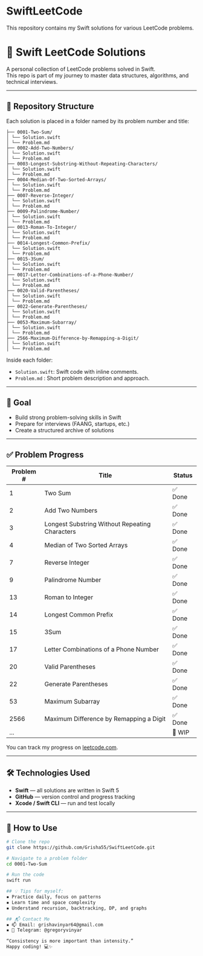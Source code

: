 # SwiftLeetCode
This repository contains my Swift solutions for various LeetCode problems.

# 🚀 Swift LeetCode Solutions
A personal collection of LeetCode problems solved in Swift.  
This repo is part of my journey to master data structures, algorithms, and technical interviews.

---

## 📁 Repository Structure
Each solution is placed in a folder named by its problem number and title:
```
├── 0001-Two-Sum/
│ └── Solution.swift
│ └── Problem.md
├── 0002-Add-Two-Numbers/
│ └── Solution.swift
│ └── Problem.md
├── 0003-Longest-Substring-Without-Repeating-Characters/
│ └── Solution.swift
│ └── Problem.md
├── 0004-Median-Of-Two-Sorted-Arrays/
│ └── Solution.swift
│ └── Problem.md
├── 0007-Reverse-Integer/
│ └── Solution.swift
│ └── Problem.md
├── 0009-Palindrome-Number/
│ └── Solution.swift
│ └── Problem.md
├── 0013-Roman-To-Integer/
│ └── Solution.swift
│ └── Problem.md
├── 0014-Longest-Common-Prefix/
│ └── Solution.swift
│ └── Problem.md
├── 0015-3Sum/
│ └── Solution.swift
│ └── Problem.md
├── 0017-Letter-Combinations-of-a-Phone-Number/
│ └── Solution.swift
│ └── Problem.md
├── 0020-Valid-Parentheses/
│ └── Solution.swift
│ └── Problem.md
├── 0022-Generate-Parentheses/
│ └── Solution.swift
│ └── Problem.md
├── 0053-Maximum-Subarray/
│ └── Solution.swift
│ └── Problem.md
├── 2566-Maximum-Difference-by-Remapping-a-Digit/
│ └── Solution.swift
│ └── Problem.md
```

Inside each folder:
- `Solution.swift`: Swift code with inline comments.
- `Problem.md` : Short problem description and approach.

---

## 🎯 Goal
- Build strong problem-solving skills in Swift  
- Prepare for interviews (FAANG, startups, etc.)  
- Create a structured archive of solutions  

---

## ✅ Problem Progress
| Problem # | Title                     | Status |
|-----------|---------------------------|--------|
| 1         | Two Sum                                           | ✅ Done |
| 2         | Add Two Numbers                                   | ✅ Done |
| 3         | Longest Substring Without Repeating Characters    | ✅ Done |
| 4         | Median of Two Sorted Arrays                       | ✅ Done |
| 7         | Reverse Integer                                   | ✅ Done |
| 9         | Palindrome Number                                 | ✅ Done |
| 13        | Roman to Integer                                  | ✅ Done |
| 14        | Longest Common Prefix                             | ✅ Done |
| 15        | 3Sum                                              | ✅ Done |
| 17        | Letter Combinations of a Phone Number             | ✅ Done |
| 20        | Valid Parentheses                                 | ✅ Done |
| 22        | Generate Parentheses                              | ✅ Done |
| 53        | Maximum Subarray                                  | ✅ Done |
| 2566      | Maximum Difference by Remapping a Digit           | ✅ Done |
| ...       |                                                   | 🚧 WIP  |

You can track my progress on [leetcode.com](https://github.com/Grisha55).

---

## 🛠 Technologies Used
- **Swift** — all solutions are written in Swift 5
- **GitHub** — version control and progress tracking
- **Xcode / Swift CLI** — run and test locally

---

## 📌 How to Use
```bash
# Clone the repo
git clone https://github.com/Grisha55/SwiftLeetCode.git

# Navigate to a problem folder
cd 0001-Two-Sum

# Run the code
swift run

## 💡 Tips for myself:
▪️ Practice daily, focus on patterns
▪️ Learn time and space complexity
▪️ Understand recursion, backtracking, DP, and graphs

## 📬 Contact Me
▪️ 📫 Email: grishavinyar64@gmail.com
▪️ 💬 Telegram: @gregoryvinyar

“Consistency is more important than intensity.”
Happy coding! 💻✨
